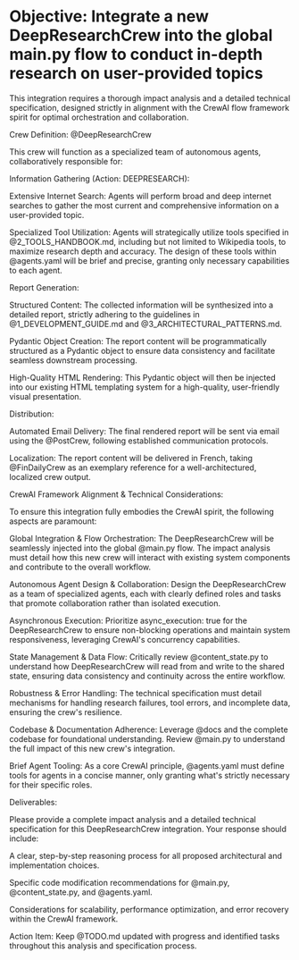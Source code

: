 # Objective: Integrate a new DeepResearchCrew into the global main.py flow to conduct in-depth research on user-provided topics

This integration requires a thorough impact analysis and a detailed technical specification, designed strictly in alignment with the CrewAI flow framework spirit for optimal orchestration and collaboration.

Crew Definition: @DeepResearchCrew

This crew will function as a specialized team of autonomous agents, collaboratively responsible for:

Information Gathering (Action: DEEPRESEARCH):

Extensive Internet Search: Agents will perform broad and deep internet searches to gather the most current and comprehensive information on a user-provided topic.

Specialized Tool Utilization: Agents will strategically utilize tools specified in @2_TOOLS_HANDBOOK.md, including but not limited to Wikipedia tools, to maximize research depth and accuracy. The design of these tools within @agents.yaml will be brief and precise, granting only necessary capabilities to each agent.

Report Generation:

Structured Content: The collected information will be synthesized into a detailed report, strictly adhering to the guidelines in @1_DEVELOPMENT_GUIDE.md and @3_ARCHITECTURAL_PATTERNS.md.

Pydantic Object Creation: The report content will be programmatically structured as a Pydantic object to ensure data consistency and facilitate seamless downstream processing.

High-Quality HTML Rendering: This Pydantic object will then be injected into our existing HTML templating system for a high-quality, user-friendly visual presentation.

Distribution:

Automated Email Delivery: The final rendered report will be sent via email using the @PostCrew, following established communication protocols.

Localization: The report content will be delivered in French, taking @FinDailyCrew as an exemplary reference for a well-architectured, localized crew output.

CrewAI Framework Alignment & Technical Considerations:

To ensure this integration fully embodies the CrewAI spirit, the following aspects are paramount:

Global Integration & Flow Orchestration: The DeepResearchCrew will be seamlessly injected into the global @main.py flow. The impact analysis must detail how this new crew will interact with existing system components and contribute to the overall workflow.

Autonomous Agent Design & Collaboration: Design the DeepResearchCrew as a team of specialized agents, each with clearly defined roles and tasks that promote collaboration rather than isolated execution.

Asynchronous Execution: Prioritize async_execution: true for the DeepResearchCrew to ensure non-blocking operations and maintain system responsiveness, leveraging CrewAI's concurrency capabilities.

State Management & Data Flow: Critically review @content_state.py to understand how DeepResearchCrew will read from and write to the shared state, ensuring data consistency and continuity across the entire workflow.

Robustness & Error Handling: The technical specification must detail mechanisms for handling research failures, tool errors, and incomplete data, ensuring the crew's resilience.

Codebase & Documentation Adherence: Leverage @docs and the complete codebase for foundational understanding. Review @main.py to understand the full impact of this new crew's integration.

Brief Agent Tooling: As a core CrewAI principle, @agents.yaml must define tools for agents in a concise manner, only granting what's strictly necessary for their specific roles.

Deliverables:

Please provide a complete impact analysis and a detailed technical specification for this DeepResearchCrew integration. Your response should include:

A clear, step-by-step reasoning process for all proposed architectural and implementation choices.

Specific code modification recommendations for @main.py, @content_state.py, and @agents.yaml.

Considerations for scalability, performance optimization, and error recovery within the CrewAI framework.

Action Item: Keep @TODO.md updated with progress and identified tasks throughout this analysis and specification process.
